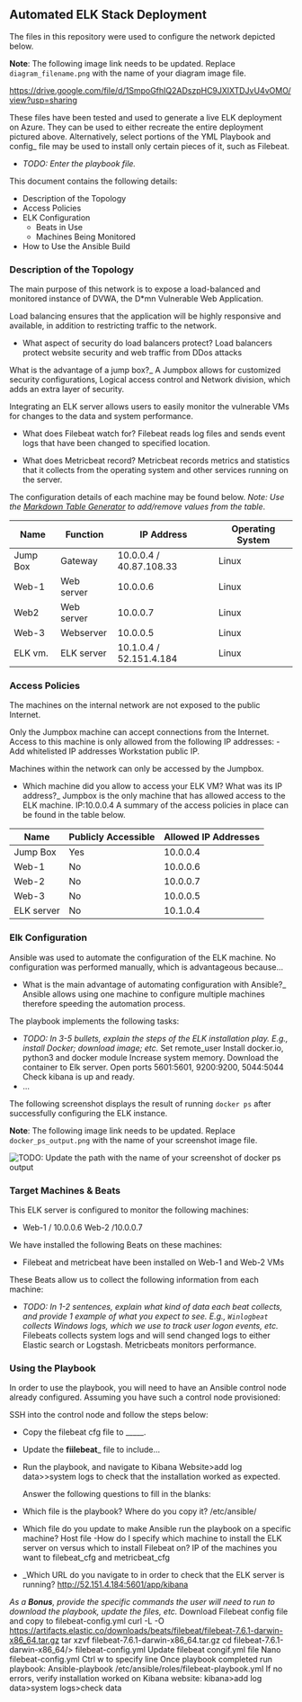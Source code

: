 
## Automated ELK Stack Deployment

The files in this repository were used to configure the network depicted below.

**Note**: The following image link needs to be updated. Replace `diagram_filename.png` with the name of your diagram image file.  

https://drive.google.com/file/d/1SmpoGfhIQ2ADszpHC9JXlXTDJvU4vOMO/view?usp=sharing

These files have been tested and used to generate a live ELK deployment on Azure. They can be used to either recreate the entire deployment pictured above. Alternatively, select portions of the YML Playbook and config_ file may be used to install only certain pieces of it, such as Filebeat.

  - _TODO: Enter the playbook file._

This document contains the following details:
- Description of the Topology
- Access Policies
- ELK Configuration
  - Beats in Use
  - Machines Being Monitored
- How to Use the Ansible Build


### Description of the Topology

The main purpose of this network is to expose a load-balanced and monitored instance of DVWA, the D*mn Vulnerable Web Application.

Load balancing ensures that the application will be highly responsive and available, in addition to restricting traffic to the network.

- What aspect of security do load balancers protect? 
Load balancers protect website security and web traffic from DDos attacks  

What is the advantage of a jump box?_
A Jumpbox allows for customized security configurations, Logical access control and 
Network division, which adds an extra layer of security.



Integrating an ELK server allows users to easily monitor the vulnerable VMs for changes to the  data and system performance.

- What does Filebeat watch for?
   Filebeat reads log files and sends event logs that have been changed to specified location.
 
- What does Metricbeat record?
Metricbeat records metrics and statistics that it collects from the operating system and other services running on the server.

The configuration details of each machine may be found below.
_Note: Use the [Markdown Table Generator](http://www.tablesgenerator.com/markdown_tables) to add/remove values from the table_.

| Name       | Function      |                  IP Address         | Operating System |
|---------------|-----------------|-------------------------------------|---------|
| Jump Box |   Gateway   |  10.0.0.4   /   40.87.108.33  | Linux |
| Web-1      | Web server |  10.0.0.6                              | Linux |
| Web2       | Web server |  10.0.0.7                              | Linux |
| Web-3      | Webserver  |  10.0.0.5                              | Linux |
|ELK vm.    |  ELK server |  10.1.0.4   /   52.151.4.184  |  Linux |

### Access Policies

The machines on the internal network are not exposed to the public Internet. 

Only the Jumpbox machine can accept connections from the Internet. Access to this machine is only allowed from the following IP addresses:
-Add whitelisted IP addresses
Workstation public IP.

Machines within the network can only be accessed by the Jumpbox.
-  Which machine did you allow to access your ELK VM? What was its IP address?_
   Jumpbox is the only machine that has allowed access to the ELK machine.
	IP:10.0.0.4
A summary of the access policies in place can be found in the table below.

| Name       | Publicly Accessible | Allowed IP Addresses |
|---------------|---------------------------|----------------------|
| Jump Box |            Yes              | 10.0.0.4             |
|  Web-1     |             No               | 10.0.0.6             |
|  Web-2     |             No               | 10.0.0.7             |
|  Web-3     |             No               |  10.0.0.5            |
|  ELK server|           No               |  10.1.0.4	         | 

### Elk Configuration

Ansible was used to automate the configuration of the ELK machine. No configuration was performed manually, which is advantageous because...
- What is the main advantage of automating configuration with Ansible?_
 Ansible allows using one machine to configure multiple machines therefore speeding the automation process.

The playbook implements the following tasks:
- _TODO: In 3-5 bullets, explain the steps of the ELK installation play. E.g., install Docker; download image; etc._
Set remote_user
Install docker.io, python3 and docker module
Increase system memory.
Download the container to Elk server.
Open ports 5601:5601, 9200:9200, 5044:5044
Check kibana is up and ready.
- ...

The following screenshot displays the result of running `docker ps` after successfully configuring the ELK instance.

**Note**: The following image link needs to be updated. Replace `docker_ps_output.png` with the name of your screenshot image file.  


![TODO: Update the path with the name of your screenshot of docker ps output](Images/docker_ps_output.png)

### Target Machines & Beats

This ELK server is configured to monitor the following machines:
- Web-1 / 10.0.0.6 
  Web-2 /10.0.0.7

We have installed the following Beats on these machines:
- Filebeat and metricbeat have been installed  on Web-1 and Web-2 VMs

These Beats allow us to collect the following information from each machine:
- _TODO: In 1-2 sentences, explain what kind of data each beat collects, and provide 1 example of what you expect to see. E.g., `Winlogbeat` collects Windows logs, which we use to track user logon events, etc._
Filebeats collects system logs and will send changed logs to either Elastic search or  Logstash.
Metricbeats monitors performance.

### Using the Playbook

In order to use the playbook, you will need to have an Ansible control node already configured. Assuming you have such a control node provisioned: 

SSH into the control node and follow the steps below:
- Copy the filebeat cfg file to _____.
- Update the __fiilebeat___ file to include...
- Run the playbook, and navigate to Kibana Website>add log data>>system logs to check that the installation worked as expected.

  Answer the following questions to fill in the blanks:
- Which file is the playbook? Where do you copy it? /etc/ansible/
- Which file do you update to make Ansible run the playbook on a specific machine? 
   Host file
-How do I specify which machine to install the ELK server on versus which to install Filebeat on? IP of the machines you want to filebeat_cfg and metricbeat_cfg 
- _Which URL do you navigate to in order to check that the ELK server is running?
http://52.151.4.184:5601/app/kibana

_As a **Bonus**, provide the specific commands the user will need to run to download the playbook, update the files, etc._
Download Filebeat config file and copy to filebeat-config.yml
curl -L -O https://artifacts.elastic.co/downloads/beats/filebeat/filebeat-7.6.1-darwin-x86_64.tar.gz
tar xzvf filebeat-7.6.1-darwin-x86_64.tar.gz
cd filebeat-7.6.1-darwin-x86_64/> filebeat-config.yml
Update filebeat congif.yml file
Nano filebeat-config.yml
Ctrl w to specify line 
Once playbook completed run playbook:
Ansible-playbook /etc/ansible/roles/filebeat-playbook.yml
If no errors, verify installation worked on Kibana website:
kibana>add log data>system logs>check data



